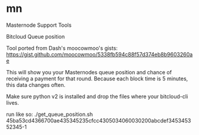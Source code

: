 # mn
Masternode Support Tools

Bitcloud Queue position

Tool ported from Dash's moocowmoo's gists:  https://gist.github.com/moocowmoo/5338fb594c88f57d374eb8b9603260ae

This will show you your Masternodes queue position and chance of receiving a payment for that round.
Because each block time is 5 minutes, this data changes often.

Make sure python v2 is installed and drop the files where your bitcloud-cli lives.

run like so:  ./get_queue_position.sh 45ba53cd4366700ae435345235cfcc4305034060030200abcdef345345352345-1

